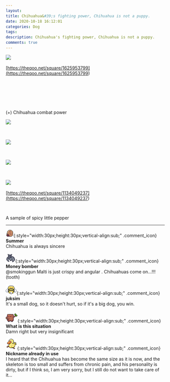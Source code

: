 ```yaml
---
layout: 
title: Chihuahua&#39;s fighting power, Chihuahua is not a puppy.
date: 2020-10-18 16:12:01
categories: Dog
tags: 
description: Chihuahua's fighting power, Chihuahua is not a puppy.
comments: true
---
```


![](https://blog.kakaocdn.net/dn/X2DKv/btqK6eyBm16/KitX5HWuSZi0LO8nofW5ek/img.jpg)

[https://theqoo.net/square/1625953799](<https://theqoo.net/square/1625953799>)

​

​

​

(+) Chihuahua combat power

![](https://blog.kakaocdn.net/dn/JUl7f/btqK15pjAs8/Hkibp3eYgaWg7iT7RmVE2K/img.gif)

​

![](https://blog.kakaocdn.net/dn/PZ6ro/btqKZowcVtB/xunw4PWB0jFLNGQ5WgqPBK/img.gif)

​

![](https://blog.kakaocdn.net/dn/coycxY/btqKZopqS8w/ZVKCLZsVyk7URiKw1KPFFK/img.gif)

​

![](https://blog.kakaocdn.net/dn/biBQSa/btqK16huwiC/M64NhmHW9Zk2cPmyvecvk1/img.gif)

[https://theqoo.net/square/1134049237](<https://theqoo.net/square/1134049237>)

​

A sample of spicy little pepper

* * *

![comment](/assets/character/snail.png){:style="width:30px;height:30px;vertical-align:sub;" .comment_icon} **Summer**  
Chihuahua is always sincere   
  
![comment](/assets/character/bat.png){:style="width:30px;height:30px;vertical-align:sub;" .comment_icon} **Money bomber**  
@smokinggun Malti is just crispy and angular . Chihuahuas come on...!!! (tooth)  
  
![comment](/assets/character/bee.png){:style="width:30px;height:30px;vertical-align:sub;" .comment_icon} **juksim**  
It's a small dog, so it doesn't hurt, so if it's a big dog, you win.   
  
![comment](/assets/character/trunk.png){:style="width:30px;height:30px;vertical-align:sub;" .comment_icon} **What is this situation**  
Damn right but very insignificant   
  
![comment](/assets/character/duck.png){:style="width:30px;height:30px;vertical-align:sub;" .comment_icon} **Nickname already in use**  
I heard that the Chihuahua has become the same size as it is now, and the skeleton is too small and suffers from chronic pain, and his personality is dirty, but if I think so, I am very sorry, but I still do not want to take care of it...   
  

